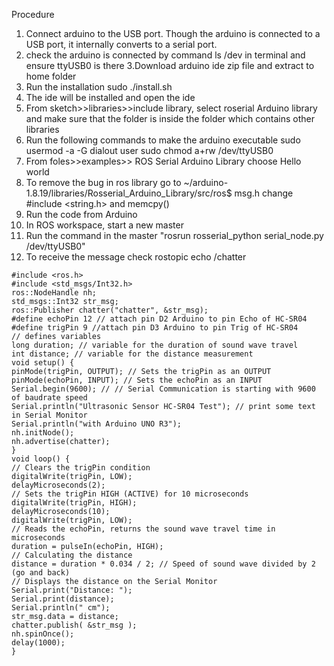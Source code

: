 Procedure 
1.	Connect arduino to the USB port. Though the arduino is connected to a USB port, it internally converts to a serial port.  
2.	check the arduino is connected by command ls /dev in terminal and ensure  ttyUSB0 is there 
3.Download arduino ide zip file and extract to home folder 
4.	Run the installation sudo ./install.sh 
5.	The ide will be installed and open the ide 
6.	From sketch>>libraries>>include library, select roserial Arduino library and make sure that the folder is inside the folder which contains other libraries 
7.	Run the following commands to make the arduino executable  sudo usermod -a -G dialout user sudo chmod a+rw /dev/ttyUSB0 
8.	From foles>>examples>> ROS Serial Arduino Library choose Hello world 
9.	To remove the bug in ros library go to ~/arduino-
1.8.19/libraries/Rosserial_Arduino_Library/src/ros$ msg.h  change #include <string.h> and memcpy() 
10.	Run the code from Arduino 
11.	In ROS workspace, start a new master 
12.	Run the command in the master "rosrun rosserial_python serial_node.py /dev/ttyUSB0" 
13.	To receive the message check rostopic echo /chatter 
 
```
#include <ros.h>
#include <std_msgs/Int32.h>
ros::NodeHandle nh;
std_msgs::Int32 str_msg;
ros::Publisher chatter("chatter", &str_msg);
#define echoPin 12 // attach pin D2 Arduino to pin Echo of HC-SR04
#define trigPin 9 //attach pin D3 Arduino to pin Trig of HC-SR04
// defines variables
long duration; // variable for the duration of sound wave travel
int distance; // variable for the distance measurement
void setup() {
pinMode(trigPin, OUTPUT); // Sets the trigPin as an OUTPUT
pinMode(echoPin, INPUT); // Sets the echoPin as an INPUT
Serial.begin(9600); // // Serial Communication is starting with 9600 of baudrate speed
Serial.println("Ultrasonic Sensor HC-SR04 Test"); // print some text in Serial Monitor
Serial.println("with Arduino UNO R3");
nh.initNode();
nh.advertise(chatter);
}
void loop() {
// Clears the trigPin condition
digitalWrite(trigPin, LOW);
delayMicroseconds(2);
// Sets the trigPin HIGH (ACTIVE) for 10 microseconds
digitalWrite(trigPin, HIGH);
delayMicroseconds(10);
digitalWrite(trigPin, LOW);
// Reads the echoPin, returns the sound wave travel time in microseconds
duration = pulseIn(echoPin, HIGH);
// Calculating the distance
distance = duration * 0.034 / 2; // Speed of sound wave divided by 2 (go and back)
// Displays the distance on the Serial Monitor
Serial.print("Distance: ");
Serial.print(distance);
Serial.println(" cm");
str_msg.data = distance;
chatter.publish( &str_msg );
nh.spinOnce();
delay(1000);
}
```
